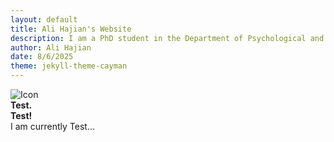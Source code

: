 ```yaml
---
layout: default
title: Ali Hajian's Website
description: I am a PhD student in the Department of Psychological and Brain Sciences at the University of Massachusetts Amherst. My research focuses on the role morality plays in conflict between groups of people, both in the past and present.
author: Ali Hajian
date: 8/6/2025
theme: jekyll-theme-cayman
---
```


<div class="work-item">
  <img src="assets/imgages/list-right.svg" alt="Icon" class="work-icon">
  <div class="work-text">
    <strong>Test.<br>Test!</strong><br>
    I am currently Test...
  </div>
</div>